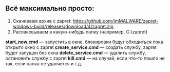 ## Всё максимально просто:
1. Скачиваем архив с zapret: https://github.com/ImMALWARE/zapret-windows-build/releases/download/4/zapret.zip
2. Распаковываем в какую-нибудь папку (например, C:\zapret)

**start_now.cmd** — запустить в окне, блокировки будут обходиться пока открыто окно с zapret
**create_service.cmd** — создать службу, zapret будет запущен без окна
**delete_service.cmd** — удалить службу, остановить службу с zapret
**kill.cmd** — на случай, если что-то пошло не так, если папка не удаляется и т.д.